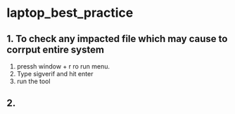# laptop_best_practice

## 1. To check any impacted file which may cause to corrput entire system
  
  1. pressh window + r ro run menu.
  2. Type sigverif and hit enter 
  3. run the tool 

## 2. 
